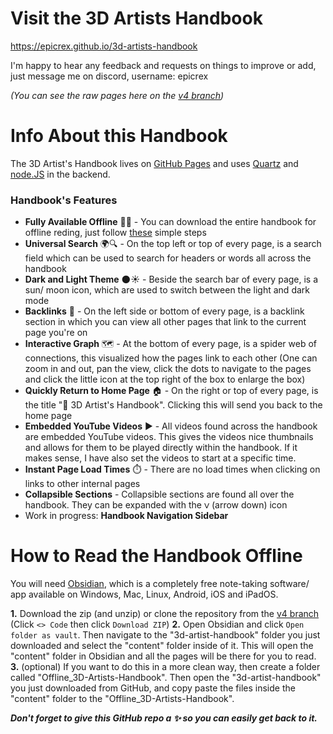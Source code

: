 # Visit the 3D Artists Handbook
https://epicrex.github.io/3d-artists-handbook<br>

I'm happy to hear any feedback and requests on things to improve or add, just message me on discord, username: epicrex

_(You can see the raw pages here on the [v4 branch](https://github.com/Epicrex/3d-artists-handbook/tree/v4))_
# Info About this Handbook

The 3D Artist's Handbook lives on [GitHub Pages](https://epicrex.github.io/3d-artists-handbook) and uses [Quartz](https://github.com/jackyzha0/quartz) and [node.JS](https://nodejs.org/en) in the backend.

### Handbook's Features
- **Fully Available Offline** 📶❌ - You can download the entire handbook for offline reding, just follow [these](#how-to-read-the-handbook-offline) simple steps
- **Universal Search** 🌍🔍 - On the top left or top of every page, is a search field which can be used to search for headers or words all across the handbook 
- **Dark and Light Theme** 🌑☀️ - Beside the search bar of every page, is a sun/ moon icon, which are used to switch between the light and dark mode
- **Backlinks** 🔗 - On the left side or bottom of every page, is a backlink section in which you can view all other pages that link to the current page you're on
- **Interactive Graph** 🗺️ - At the bottom of every page, is a spider web of connections, this visualized how the pages link to each other (One can zoom in and out, pan the view, click the dots to navigate to the pages and click the little icon at the top right of the box to enlarge the box)
- **Quickly Return to Home Page** 🏠 - On the right or top of every page, is the title "🦑 3D Artist's Handbook". Clicking this will send you back to the home page
- **Embedded YouTube Videos** ▶️ - All videos found across the handbook are embedded YouTube videos. This gives the videos nice thumbnails and allows for them to be played directly within the handbook. If it makes sense, I have also set the videos to start at a specific time.
- **Instant Page Load Times** ⏱️ - There are no load times when clicking on links to other internal pages
- **Collapsible Sections** - Collapsible sections are found all over the handbook. They can be expanded with the `ᐯ` (arrow down) icon
- Work in progress: **Handbook Navigation Sidebar**

# How to Read the Handbook Offline

You will need [Obsidian](https://obsidian.md/), which is a completely free note-taking software/ app available on Windows, Mac, Linux, Android, iOS and iPadOS.

**1.** Download the zip (and unzip) or clone the repository from the [v4 branch](https://github.com/Epicrex/3d-artists-handbook/tree/v4) (Click `<> Code` then click `Download ZIP`)
**2.** Open Obsidian and click `Open folder as vault`. Then navigate to the "3d-artist-handbook" folder you just downloaded and select the "content" folder inside of it. This will open the "content" folder in Obsidian and all the pages will be there for you to read.
**3.** (optional) If you want to do this in a more clean way, then create a folder called "Offline_3D-Artists-Handbook". Then open the "3d-artist-handbook" you just downloaded from GitHub, and copy paste the files inside the "content" folder to the "Offline_3D-Artists-Handbook".


**_Don't forget to give this GitHub repo a ✨ so you can easily get back to it._**
